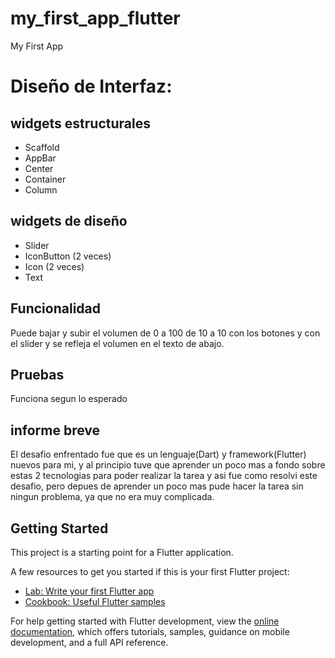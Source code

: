 # my_first_app_flutter

My First App

# Diseño de Interfaz:

## widgets estructurales
- Scaffold
- AppBar
- Center 
- Container
- Column

## widgets de diseño
- Slider
- IconButton (2 veces)
- Icon (2 veces)
- Text

## Funcionalidad
Puede bajar y subir el volumen de 0 a 100 de 10 a 10 con los botones y con el slider y se refleja el volumen en el texto de abajo.

## Pruebas
Funciona segun lo esperado

## informe breve
El desafio enfrentado fue que es un lenguaje(Dart) y framework(Flutter) nuevos para mi, y al principio tuve que aprender un poco
mas a fondo sobre estas 2 tecnologias para poder realizar la tarea y asi fue como resolvi este desafio, pero depues de aprender 
un poco mas pude hacer la tarea sin ningun problema, ya que no era muy complicada.

## Getting Started

This project is a starting point for a Flutter application.

A few resources to get you started if this is your first Flutter project:

- [Lab: Write your first Flutter app](https://docs.flutter.dev/get-started/codelab)
- [Cookbook: Useful Flutter samples](https://docs.flutter.dev/cookbook)

For help getting started with Flutter development, view the
[online documentation](https://docs.flutter.dev/), which offers tutorials,
samples, guidance on mobile development, and a full API reference.
